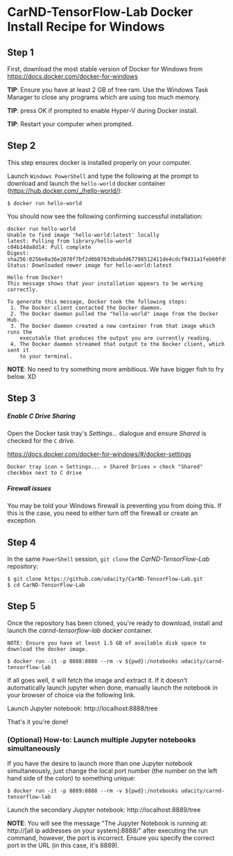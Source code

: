 # CarND-TensorFlow-Lab Docker Install Recipe for Windows

## Step 1

First, download the most stable version of Docker for Windows from https://docs.docker.com/docker-for-windows

**TIP**: Ensure you have at least 2 GB of free ram. Use the Windows Task Manager to close any programs which are using too much memory.

**TIP**: press OK if prompted to enable Hyper-V during Docker install.

**TIP**: Restart your computer when prompted.


## Step 2

This step ensures docker is installed properly on your computer.

Launch `Windows PowerShell` and type the following at the prompt to download and launch the `hello-world` docker container (https://hub.docker.com/_/hello-world/):

```
$ docker run hello-world
```

You should now see the following confirming successful installation: 

```
docker run hello-world
Unable to find image 'hello-world:latest' locally
latest: Pulling from library/hello-world
c04b14da8d14: Pull complete
Digest: sha256:0256e8a36e2070f7bf2d0b0763dbabdd67798512411de4cdcf9431a1feb60fd9
Status: Downloaded newer image for hello-world:latest

Hello from Docker!
This message shows that your installation appears to be working correctly.

To generate this message, Docker took the following steps:
 1. The Docker client contacted the Docker daemon.
 2. The Docker daemon pulled the "hello-world" image from the Docker Hub.
 3. The Docker daemon created a new container from that image which runs the
    executable that produces the output you are currently reading.
 4. The Docker daemon streamed that output to the Docker client, which sent it
    to your terminal.
```

**NOTE**: No need to try something more ambitious. We have bigger fish to fry below. XD


## Step 3
##### Enable C Drive Sharing

 Open the Docker task tray's *Settings...* dialogue and ensure _Shared_ is checked for the `C` drive.
 
 https://docs.docker.com/docker-for-windows/#/docker-settings
 
```Docker tray icon > Settings... > Shared Drives > check "Shared" checkbox next to C drive```
 
##### Firewall issues

You may be told your Windows firewall is preventing you from doing this.
If this is the case, you need to either turn off the firewall or create an exception.


## Step 4
 
In the same `PowerShell` session, `git clone` the _CarND-TensorFlow-Lab_ repository:

```
$ git clone https://github.com/udacity/CarND-TensorFlow-Lab.git
$ cd CarND-TensorFlow-Lab
```

## Step 5

Once the repository has been cloned, you're ready to download, install and launch the _carnd-tensorflow-lab_ docker container.

`NOTE: Ensure you have at least 1.5 GB of available disk space to download the docker image.`

```
$ docker run -it -p 8888:8888 --rm -v ${pwd}:/notebooks udacity/carnd-tensorflow-lab
```

If all goes well, it will fetch the image and extract it.  If it doesn't automatically launch jupyter when done, manually launch the notebook in your browser of choice via the following link.

Launch Jupyter notebook: http://localhost:8888/tree

That's it you're done!


### (Optional) How-to: Launch multiple Jupyter notebooks simultaneously

If you have the desire to launch more than one Jupyter notebook simultaneously, just change the local port number (the number on the left hand side of the colon) to something unique:

```
$ docker run -it -p 8889:8888 --rm -v ${pwd}:/notebooks udacity/carnd-tensorflow-lab
```

Launch the secondary Jupyter notebook: http://localhost:8889/tree

**NOTE**: You will see the message "The Jupyter Notebook is running at: http://[all ip addresses on your system]:8888/" after executing the run command, however, the port is incorrect. Ensure you specify the correct port in the URL (in this case, it's 8889).
